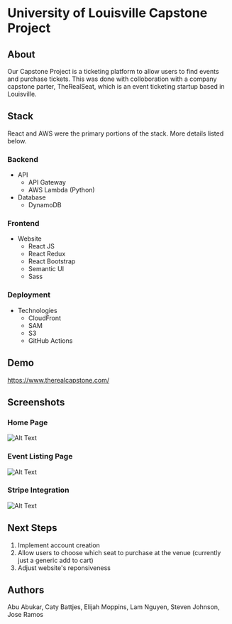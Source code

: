 # University of Louisville Capstone Project


## About

Our Capstone Project is a ticketing platform to allow users to find events and purchase tickets. This was done with colloboration with a company capstone parter, TheRealSeat, which is an event ticketing startup based in Louisville. 

## Stack

React and AWS were the primary portions of the stack. More details listed below.

### Backend
* API
  * API Gateway
  * AWS Lambda (Python)
* Database
  * DynamoDB

### Frontend
* Website
  * React JS
  * React Redux
  * React Bootstrap
  * Semantic UI
  * Sass

### Deployment
* Technologies
  * CloudFront
  * SAM
  * S3
  * GitHub Actions

## Demo

https://www.therealcapstone.com/


## Screenshots

### Home Page

![Alt Text](https://imgur.com/K1TXcII.jpg)

### Event Listing Page

![Alt Text](https://imgur.com/bnShQ3k.jpg)

### Stripe Integration

![Alt Text](https://imgur.com/WyvPiFk.jpg)

## Next Steps

1. Implement account creation
2. Allow users to choose which seat to purchase at the venue (currently just a generic add to cart)
3. Adjust website's reponsiveness

## Authors

Abu Abukar, Caty Battjes, Elijah Moppins, Lam Nguyen, Steven Johnson, Jose Ramos



